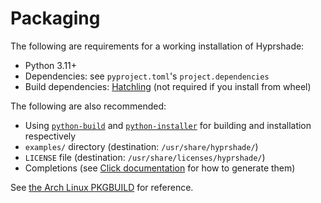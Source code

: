 # Packaging

The following are requirements for a working installation of Hyprshade:

- Python 3.11+
- Dependencies: see `pyproject.toml`'s `project.dependencies`
- Build dependencies: [Hatchling](https://hatch.pypa.io/latest/) (not required
  if you install from wheel)

The following are also recommended:

- Using [`python-build`](https://pypa-build.readthedocs.io/en/stable/) and
  [`python-installer`](https://installer.pypa.io/en/stable/) for building and
  installation respectively
- `examples/` directory (destination: `/usr/share/hyprshade/`)
- `LICENSE` file (destination: `/usr/share/licenses/hyprshade/`)
- Completions (see [Click documentation](https://click.palletsprojects.com/en/8.1.x/shell-completion/)
  for how to generate them)

See [the Arch Linux PKGBUILD](https://github.com/loqusion/aur-packages/blob/master/hyprshade/PKGBUILD)
for reference.
